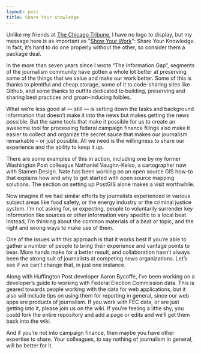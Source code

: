 ```yaml
---
layout: post
title: Share Your Knowledge
---
```


Unlike my friends at [The Chicago Tribune](http://blog.apps.chicagotribune.com/), I have no logo to display, but my message here is as important as "[Show Your Work](http://blog.apps.chicagotribune.com/2011/09/02/show-your-work/)": Share Your Knowledge. In fact, it’s hard to do one properly without the other, so consider them a package deal.

In the more than seven years since I wrote “The Information Gap“, segments of the journalism community have gotten a whole lot better at preserving some of the things that we value and make our work better. Some of this is thanks to plentiful and cheap storage, some of it to code-sharing sites like Github, and some thanks to outfits dedicated to building, preserving and sharing best practices and groan-inducing foibles.

What we’re less good at — still — is setting down the tasks and background information that doesn’t make it into the news but makes getting the news possible. But the same tools that make it possible for us to create an awesome tool for processing federal campaign finance filings also make it easier to collect and organize the secret sauce that makes our journalism remarkable – or just possible. All we need is the willingness to share our experience and the ability to keep it up.

There are some examples of this in action, including one by my former Washington Post colleague Nathaniel Vaughn-Kelso, a cartographer now with Stamen Design. Nate has been working on an open source GIS how-to that explains how and why to get started with open source mapping solutions. The section on setting up PostGIS alone makes a visit worthwhile.

Now imagine if we had similar efforts by journalists experienced in various subject areas like food safety, or the energy industry or the criminal justice system. I’m not asking for, or expecting, people to voluntarily surrender key information like sources or other information very specific to a local beat. Instead, I’m thinking about the common materials of a beat or topic, and the right and wrong ways to make use of them.

One of the issues with this approach is that it works best if you’re able to gather a number of people to bring their experience and vantage points to bear. More hands make for a better result, and collaboration hasn’t always been the strong suit of journalists at competing news organizations. Let’s see if we can’t change that, in just one instance.

Along with Huffington Post developer Aaron Bycoffe, I’ve been working on a developer’s guide to working with Federal Election Commission data. This is geared towards people working with the data for web applications, but it also will include tips on using them for reporting in general, since our web apps are products of journalism. If you work with FEC data, or are just getting into it, please join us on the wiki. If you’re feeling a little shy, you could fork the entire repository and add a page or edits and we’ll get them back into the wiki.

And if you’re not into campaign finance, then maybe you have other expertise to share. Your colleagues, to say nothing of journalism in general, will be better for it.